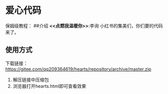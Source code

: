 # 爱心代码
保姆级教程：
##介绍
<b><<点燃我温暖你>></b>:李询
小红书的集美们，你们要的代码来了。

## 使用方式
下载链接：https://gitee.com/qq209364619/hearts/repository/archive/master.zip
1. 解压链接中压缩包
2. 浏览器打开hearts.html即可查看效果

